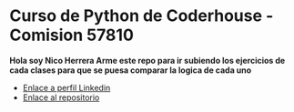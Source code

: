 # Curso de Python de Coderhouse - Comision 57810

**Hola soy Nico Herrera
Arme este repo para ir subiendo los ejercicios de cada clases para que se puesa comparar la logica de cada uno**

- [Enlace a perfil Linkedin](https://www.linkedin.com/in/jnicolasherrera/)
- [Enlace al repositorio](https://github.com/tu_usuario/tu_repositorio)